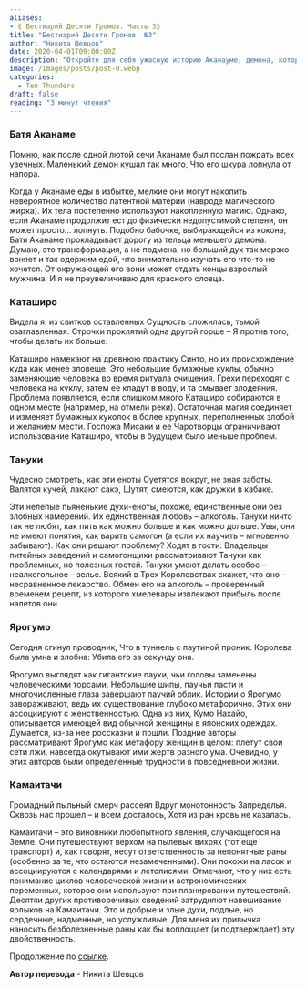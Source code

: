 ```yaml
---
aliases: 
- ⟪ Бестиарий Десяти Громов. Часть 3⟫
title: "Бестиарий Десяти Громов. №3"
author: "Никита Шевцов"
date: 2020-04-01T09:00:00Z
description: "Откройте для себя ужасную историю Аканауме, демона, который пожирает своих жертв и накапливает магическую энергию, пока его кожа не лопнет. Узнайте о последствиях излишества и ужасающей трансформации, которая происходит в этой истории Малифо."
image: /images/posts/post-0.webp
categories:
  - Ten Thunders
draft: false
reading: "3 минут чтения"
---
```


### Батя Аканаме

Помню, как после одной лютой сечи
Аканаме был послан пожрать всех увечных.
Маленький демон кушал так много,
Что его шкура лопнула от напора.

Когда у Аканаме еды в избытке, мелкие они могут накопить невероятное количество латентной материи (навроде магического жирка). Их тела постепенно используют накопленную магию. Однако, если Аканаме продолжит ест до физически недопустимой степени, он может просто… лопнуть. Подобно бабочке, выбирающейся из кокона, Батя Аканаме прокладывает дорогу из тельца меньшего демона. Думаю, это трансформация, а не подмена, но больший дух так мерзко воняет и так одержим едой, что внимательно изучать его что-то не хочется. От окружающей его вони может отдать концы взрослый мужчина. И я не преувеличиваю для красного словца.

### Каташиро

Видела я: из свитков оставленных
Сущность сложилась, тьмой озаглавленная.
Строчки проклятий одна другой горше –
Я против того, чтобы делать их больше.

Каташиро намекают на древнюю практику Синто, но их происхождение куда как менее зловеще. Это небольшие бумажные куклы, обычно заменяющие человека во время ритуала очищения. Грехи переходят с человека на куклу, затем ее кладут в воду, и та смывает злодеяния. Проблема появляется, если слишком много Каташиро собираются в одном месте (например, на отмели реки). Остаточная магия соединяет и изменяет бумажных куколок в более крупных, переполненных злобой и желанием мести. Госпожа Мисаки и ее Чаротворцы ограничивают использование Каташиро, чтобы в будущем было меньше проблем.

### Тануки

Чудесно смотреть, как эти еноты
Суетятся вокруг, не зная заботы.
Валятся кучей, лакают сакэ,
Шутят, смеются, как дружки в кабаке.

Эти нелепые пьяненькие духи-еноты, похоже, единственные они без злобных намерений. Их единственная любовь – алкоголь. Тануки ничто так не любят, как пить как можно больше и как можно дольше. Увы, они не имеют понятия, как варить самогон (а если их научить – мгновенно забывают). Как они решают проблему? Ходят в гости. Владельцы питейных заведений и самогонщики рассматривают Тануки как проблемных, но полезных гостей. Тануки умеют делать особое – неалкогольное – зелье. Всякий в Трех Королевствах скажет, что оно – несравненное лекарство. Обмен его на алкоголь – проверенный временем рецепт, из которого хмелевары извлекают прибыль после налетов они.

### Ярогумо

Сегодня сгинул проводник,
Что в туннель с паутиной проник.
Королева была умна и злобна:
Убила его за секунду она.

Ярогумо выглядят как гигантские пауки, чьи головы заменены человеческими торсами. Небольшие шипы, паучьи пасти и многочисленные глаза завершают паучий облик. Истории о Ярогумо завораживают, ведь их существование глубоко метафорично. Этих они ассоциируют с женственностью. Одна из них, Кумо Нахайо, описывается имеющей вид обычной женщины в японских одеждах. Думается, из-за нее россказни и пошли. Поздние авторы рассматривают Ярогумо как метафору женщин в целом: плетут свои сети лжи, навсегда окутывают ими жертв разного ума. Очевидно, у этих авторов были определенные трудности в повседневной жизни.

### Камаитачи

Громадный пыльный смерч рассеял
Вдруг монотонность Запределья.
Сквозь нас прошел – и всем досталось,
Хотя из ран кровь не казалась.

Камаитачи – это виновники любопытного явления, случающегося на Земле. Они путешествуют верхом на пылевых вихрях (тот еще транспорт) и, как говорят, несут ответственность за непонятные раны (особенно за те, что остаются незамеченными). Они похожи на ласок и ассоциируются с календарями и летописями. Отмечают, что у них есть понимание циклов человеческой жизни и астрономических переменных, которое они используют при планировании путешествий. Десятки других противоречивых сведений затрудняют навешивание ярлыков на Камаитачи. Это и добрые и злые духи, подлые, но сердечные, надменные, но услужливые. Для меня их привычка наносить безболезненные раны как бы воплощает (и подтверждает) эту двойственность.


Продолжение по [ссылке](http://malifaux.vercel.app/posts/post-125).


**Автор перевода** - Никита Шевцов

